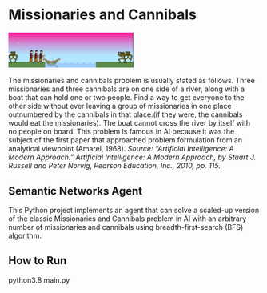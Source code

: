 # Missionaries and Cannibals

<img src="MC.PNG" alt="MC" width=250px/>

The missionaries and cannibals problem is usually stated as follows. Three missionaries and three cannibals are on one side of a river, along with a boat that can hold one or two people. Find a way to get everyone to the other side without ever leaving a group of missionaries in one place outnumbered by the cannibals in that place.(if they were, the cannibals would eat the missionaries). The boat cannot cross the river by itself with no people on board. This problem is famous in AI because it was the subject of the first paper that approached problem formulation from an analytical viewpoint (Amarel, 1968). *Source: “Artificial Intelligence: A Modern Approach.” Artificial Intelligence: A Modern Approach, by Stuart J. Russell and Peter Norvig, Pearson Education, Inc., 2010, pp. 115.*

## Semantic Networks Agent 

This Python project implements an agent that can solve a scaled-up version of the classic Missionaries and Cannibals problem in AI with an arbitrary number of missionaries and cannibals using breadth-first-search (BFS) algorithm.


## How to Run

python3.8 main.py